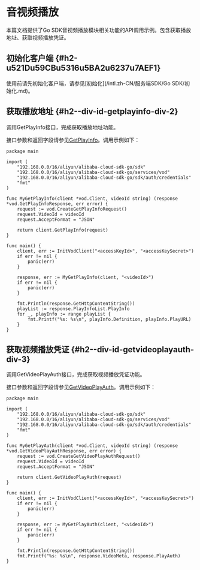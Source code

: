 音视频播放 
==========================

本篇文档提供了Go SDK音视频播放模块相关功能的API调用示例。包含获取播放地址、获取视频播放凭证。

初始化客户端 {#h2-u521Du59CBu5316u5BA2u6237u7AEF1}
--------------------------------------------

使用前请先初始化客户端，请参见[初始化](/intl.zh-CN/服务端SDK/Go SDK/初始化.md)。

获取播放地址 {#h2--div-id-getplayinfo-div-2}
--------------------------------------

调用GetPlayInfo接口，完成获取播放地址功能。

接口参数和返回字段请参见[GetPlayInfo](/intl.zh-CN/服务端API/音视频播放/获取视频播放地址.md)。调用示例如下：

    package main
    
    import (
        "192.168.0.0/16/aliyun/alibaba-cloud-sdk-go/sdk"
        "192.168.0.0/16/aliyun/alibaba-cloud-sdk-go/services/vod"
        "192.168.0.0/16/aliyun/alibaba-cloud-sdk-go/sdk/auth/credentials"
        "fmt"
    )
    
    func MyGetPlayInfo(client *vod.Client, videoId string) (response *vod.GetPlayInfoResponse, err error) {
        request := vod.CreateGetPlayInfoRequest()
        request.VideoId = videoId
        request.AcceptFormat = "JSON"
    
        return client.GetPlayInfo(request)
    }
    
    func main() {
        client, err := InitVodClient("<accessKeyId>", "<accessKeySecret>")
        if err != nil {
            panic(err)
        }
    
        response, err := MyGetPlayInfo(client, "<videoId>")
        if err != nil {
            panic(err)
        }
    
        fmt.Println(response.GetHttpContentString())
        playList := response.PlayInfoList.PlayInfo
        for _, playInfo := range playList {
            fmt.Printf("%s: %s\n", playInfo.Definition, playInfo.PlayURL)
        }
    }



获取视频播放凭证 {#h2--div-id-getvideoplayauth-div-3}
---------------------------------------------

调用GetVideoPlayAuth接口，完成获取视频播放凭证功能。

接口参数和返回字段请参见[GetVideoPlayAuth](/intl.zh-CN/服务端API/音视频播放/获取视频播放凭证.md)。调用示例如下：

    package main
    
    import (
        "192.168.0.0/16/aliyun/alibaba-cloud-sdk-go/sdk"
        "192.168.0.0/16/aliyun/alibaba-cloud-sdk-go/services/vod"
        "192.168.0.0/16/aliyun/alibaba-cloud-sdk-go/sdk/auth/credentials"
        "fmt"
    )
    
    func MyGetPlayAuth(client *vod.Client, videoId string) (response *vod.GetVideoPlayAuthResponse, err error) {
        request := vod.CreateGetVideoPlayAuthRequest()
        request.VideoId = videoId
        request.AcceptFormat = "JSON"
    
        return client.GetVideoPlayAuth(request)
    }
    
    func main() {
        client, err := InitVodClient("<accessKeyId>", "<accessKeySecret>")
        if err != nil {
            panic(err)
        }
    
        response, err := MyGetPlayAuth(client, "<videoId>")
        if err != nil {
            panic(err)
        }
    
        fmt.Println(response.GetHttpContentString())
        fmt.Printf("%s: %s\n", response.VideoMeta, response.PlayAuth)
    }


